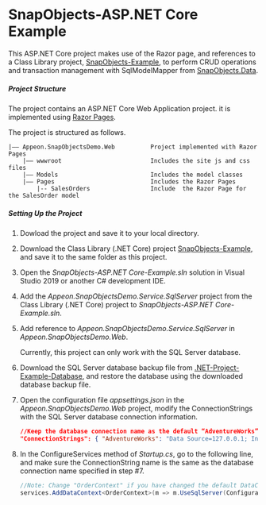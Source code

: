 ﻿# SnapObjects-ASP.NET Core Example

This ASP.NET Core project makes use of the Razor page, and references to a Class Library project, [SnapObjects-Example](https://github.com/Appeon/SnapObjects-Example), to perform CRUD operations and transaction management with SqlModelMapper from [SnapObjects.Data](https://www.nuget.org/packages/SnapObjects.Data/).

##### Project Structure

The project contains an ASP.NET Core Web Application project. it is implemented using [Razor Pages](https://docs.microsoft.com/en-us/aspnet/core/razor-pages/?view=aspnetcore-2.2&tabs=visual-studio). 

The project is structured as follows.

```
|—— Appeon.SnapObjectsDemo.Web			Project implemented with Razor Pages
	|—— wwwroot							Includes the site js and css files
	|—— Models							Includes the model classes
	|—— Pages							Includes the Razor Pages
    	|-- SalesOrders					Include  the Razor Page for the SalesOrder model
```
##### Setting Up the Project

1. Dowload the project and save it to your local directory. 

2. Download the Class Library (.NET Core) project [SnapObjects-Example](https://github.com/Appeon/SnapObjects-Example), and save it to the same folder as this project. 

3. Open the *SnapObjects-ASP.NET Core-Example.sln* solution in Visual Studio 2019 or another C# development IDE.

4. Add the *Appeon.SnapObjectsDemo.Service.SqlServer* project from the Class Library (.NET Core) project to *SnapObjects-ASP.NET Core-Example.sln*.

5. Add reference to *Appeon.SnapObjectsDemo.Service.SqlServer* in *Appeon.SnapObjectsDemo.Web*.

   Currently, this project can only work with the SQL Server database.  

6. Download the SQL Server database backup file from [.NET-Project-Example-Database](https://github.com/Appeon/.NET-Project-Example-Database), and restore the database using the downloaded database backup file.

7. Open the configuration file *appsettings.json* in the *Appeon.SnapObjectsDemo.Web* project, modify the ConnectionStrings with the SQL Server database connection information. 

   ```json
   //Keep the database connection name as the default “AdventureWorks” or change it to a name you prefer to use, and change the Data Source, User ID, Password and Initial Catalog according to the actual settings
   "ConnectionStrings": { "AdventureWorks": "Data Source=127.0.0.1; Initial Catalog=AdventureWorks; Integrated Security=False; User ID=sa; Password=123456; Pooling=True; Min Pool Size=0; Max Pool Size=100; ApplicationIntent=ReadWrite" }
   ```

8. In the ConfigureServices method of *Startup.cs*, go to the following line, and make sure the ConnectionString name is the same as the database connection name specified in step #7.

   ```C#
   //Note: Change "OrderContext" if you have changed the default DataContext file name; change the "AdventureWorks" if you have changed the database connection name in appsettings.json 
   services.AddDataContext<OrderContext>(m => m.UseSqlServer(Configuration, "AdventureWorks")); 
   ```

